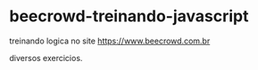 # beecrowd-treinando-javascript

treinando logica no site https://www.beecrowd.com.br

diversos exercicios.


